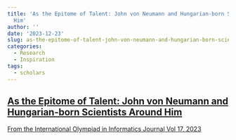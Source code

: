 ```yaml
---
title: 'As the Epitome of Talent: John von Neumann and Hungarian-born Scientists Around
  Him'
author: ''
date: '2023-12-23'
slug: as-the-epitome-of-talent-john-von-neumann-and-hungarian-born-scientists-around-him-from-the-international-olympiad-in-informatics-journal
categories:
  - Research
  - Inspiration
tags:
  - scholars
---
```


## [As the Epitome of Talent: John von Neumann and Hungarian-born Scientists Around Him](https://ioi.te.lv/oi/pdf/v17_2023_3_18.pdf) 

[From the International Olympiad in Informatics Journal Vol 17, 2023](https://ioi.te.lv/oi_content_v17.shtml)
